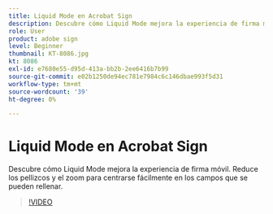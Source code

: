 ```yaml
---
title: Liquid Mode en Acrobat Sign
description: Descubre cómo Liquid Mode mejora la experiencia de firma móvil
role: User
product: adobe sign
level: Beginner
thumbnail: KT-8086.jpg
kt: 8086
exl-id: e7680e55-d95d-413a-bb2b-2ee6416b7b99
source-git-commit: e02b1250de94ec781e7984c6c146dbae993f5d31
workflow-type: tm+mt
source-wordcount: '39'
ht-degree: 0%

---
```


# Liquid Mode en Acrobat Sign

Descubre cómo Liquid Mode mejora la experiencia de firma móvil. Reduce los pellizcos y el zoom para centrarse fácilmente en los campos que se pueden rellenar.

>[!VIDEO](https://video.tv.adobe.com/v/333803?hidetitle=true)
